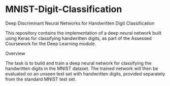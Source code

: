 # MNIST-Digit-Classification

Deep Discriminant Neural Networks for Handwritten Digit Classification

This repository contains the implementation of a deep neural network built using Keras for classifying handwritten digits, as part of the Assessed Coursework for the Deep Learning module.

Overview

The task is to build and train a deep neural network for classifying the handwritten digits in the MNIST dataset. 
The trained network will then be evaluated on an unseen test set with handwritten digits, provided separately from the standard MNIST test set.

